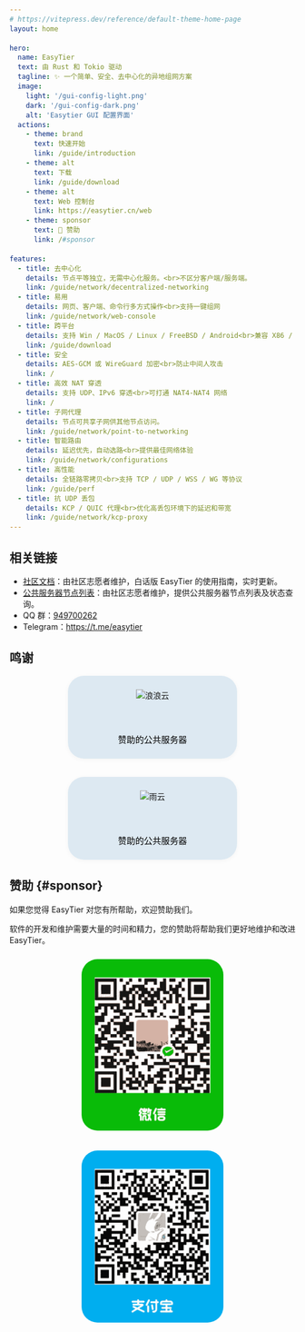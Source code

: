 ```yaml
---
# https://vitepress.dev/reference/default-theme-home-page
layout: home

hero:
  name: EasyTier
  text: 由 Rust 和 Tokio 驱动
  tagline: ✨ 一个简单、安全、去中心化的异地组网方案
  image:
    light: '/gui-config-light.png'
    dark: '/gui-config-dark.png'
    alt: 'Easytier GUI 配置界面'
  actions:
    - theme: brand
      text: 快速开始
      link: /guide/introduction
    - theme: alt
      text: 下载
      link: /guide/download
    - theme: alt
      text: Web 控制台
      link: https://easytier.cn/web
    - theme: sponsor
      text: 💚 赞助
      link: /#sponsor

features:
  - title: 去中心化
    details: 节点平等独立，无需中心化服务。<br>不区分客户端/服务端。
    link: /guide/network/decentralized-networking
  - title: 易用
    details: 网页、客户端、命令行多方式操作<br>支持一键组网
    link: /guide/network/web-console
  - title: 跨平台
    details: 支持 Win / MacOS / Linux / FreeBSD / Android<br>兼容 X86 / ARM / MIPS 架构
    link: /guide/download
  - title: 安全
    details: AES-GCM 或 WireGuard 加密<br>防止中间人攻击
    link: /
  - title: 高效 NAT 穿透
    details: 支持 UDP、IPv6 穿透<br>可打通 NAT4-NAT4 网络
    link: /
  - title: 子网代理
    details: 节点可共享子网供其他节点访问。
    link: /guide/network/point-to-networking
  - title: 智能路由
    details: 延迟优先，自动选路<br>提供最佳网络体验
    link: /guide/network/configurations
  - title: 高性能
    details: 全链路零拷贝<br>支持 TCP / UDP / WSS / WG 等协议
    link: /guide/perf
  - title: 抗 UDP 丢包
    details: KCP / QUIC 代理<br>优化高丢包环境下的延迟和带宽
    link: /guide/network/kcp-proxy
---
```


## 相关链接

- [社区文档](https://doc.oee.icu)：由社区志愿者维护，白话版 EasyTier 的使用指南，实时更新。
- [公共服务器节点列表](https://easytier.gd.nkbpal.cn/status/easytier)：由社区志愿者维护，提供公共服务器节点列表及状态查询。
- QQ 群：[949700262](https://qm.qq.com/q/wFoTUChqZW)
- Telegram：https://t.me/easytier

## 鸣谢

<div style="display: flex; justify-content: center; align-items: center; gap: 2rem; flex-wrap: wrap;">
  <a href="https://langlangy.cn/?i26c5a5" target="_blank" rel="noopener" style="text-decoration: none; color: inherit; border: 1px solid var(--vp-c-divider); border-radius: 28px; padding: 1.5rem; display: flex; flex-direction: column; align-items: center; justify-content: center; gap: 1rem; text-align: center; width: 250px; box-shadow: 0 2px 8px rgba(0,0,0,0.04); background-color: rgba(215, 230, 240, 0.81);">
    <img src="https://langlangy.cn/home/img/logo.png" alt="浪浪云" style="height: 60px;">
    <span style="font-size: 0.95rem; color: black;">赞助的公共服务器</span>
  </a>

  <a href="https://www.rainyun.com/NjM0NzQ1_" target="_blank" rel="noopener" style="text-decoration: none; color: inherit; border: 1px solid var(--vp-c-divider); border-radius: 28px; padding: 1.5rem; display: flex; flex-direction: column; align-items: center; justify-content: center; gap: 1rem; text-align: center; width: 250px; box-shadow: 0 2px 8px rgba(0,0,0,0.04); background-color: rgba(215, 230, 240, 0.81);">
    <img src="https://app.rainyun.com/img/logo.d193755d.png" alt="雨云" style="height: 60px;">
    <span style="font-size: 0.95rem; color: black;">赞助的公共服务器</span>
  </a>
</div>

## 赞助 {#sponsor}

如果您觉得 EasyTier 对您有所帮助，欢迎赞助我们。

软件的开发和维护需要大量的时间和精力，您的赞助将帮助我们更好地维护和改进 EasyTier。

<div style="display: flex; justify-content: center; gap: 2rem; margin-top: 1.5rem; flex-wrap: wrap;">
  <div style="text-align: center;">
    <img src="/assets/wechat.png" alt="微信" style="width: 250px; max-width: 100%; border-radius: 28px;" />
  </div>
  <div style="text-align: center;">
    <img src="/assets/alipay.png" alt="支付宝" style="width: 250px; max-width: 100%; border-radius: 28px;" />
  </div>
</div>

<Home />
